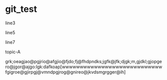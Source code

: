 # git_test

line3

line5

line7

topic-A

grk;oeagjao@pgjrio@afgjio@fjdo;fj@fhdpndks;jgfk@jfk;djgk;m,gjdkl;gjopgero@jgor@ajgo:lgk:dafkoap[wwwwwwwwwwwwwwwwwwwwwwwwwwwwfgigroe@gjirpgj@vmndpgjrog@gnireo@jkvdsmgrgger@ih]
